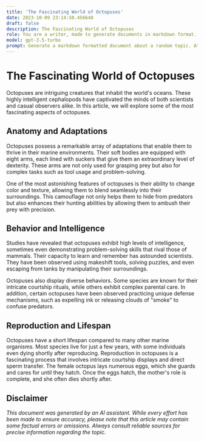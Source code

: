 ```yaml
---
title: 'The Fascinating World of Octopuses'
date: 2023-10-09 23:14:50.456648
draft: false
description: The Fascinating World of Octopuses
role: You are a writer, made to generate documents in markdown format. It is very important that all of the documents you generate are in valid markdown format.
model: gpt-3.5-turbo
prompt: Generate a markdown formatted document about a random topic. At the bottom, include a disclaimer explaining that the document was generated by you. The first line of the document should be the title. Make sure that the entire document is in proper markdown format, using a mix of various tags to make the document visually appealing.
---
```


# The Fascinating World of Octopuses

Octopuses are intriguing creatures that inhabit the world's oceans. These highly intelligent cephalopods have captivated the minds of both scientists and casual observers alike. In this article, we will explore some of the most fascinating aspects of octopuses.

## **Anatomy and Adaptations**

Octopuses possess a remarkable array of adaptations that enable them to thrive in their marine environments. Their soft bodies are equipped with eight arms, each lined with suckers that give them an extraordinary level of dexterity. These arms are not only used for grasping prey but also for complex tasks such as tool usage and problem-solving.

One of the most astonishing features of octopuses is their ability to change color and texture, allowing them to blend seamlessly into their surroundings. This camouflage not only helps them to hide from predators but also enhances their hunting abilities by allowing them to ambush their prey with precision.

## **Behavior and Intelligence**

Studies have revealed that octopuses exhibit high levels of intelligence, sometimes even demonstrating problem-solving skills that rival those of mammals. Their capacity to learn and remember has astounded scientists. They have been observed using makeshift tools, solving puzzles, and even escaping from tanks by manipulating their surroundings.

Octopuses also display diverse behaviors. Some species are known for their intricate courtship rituals, while others exhibit complex parental care. In addition, certain octopuses have been observed practicing unique defense mechanisms, such as expelling ink or releasing clouds of "smoke" to confuse predators.

## **Reproduction and Lifespan**

Octopuses have a short lifespan compared to many other marine organisms. Most species live for just a few years, with some individuals even dying shortly after reproducing. Reproduction in octopuses is a fascinating process that involves intricate courtship displays and direct sperm transfer. The female octopus lays numerous eggs, which she guards and cares for until they hatch. Once the eggs hatch, the mother's role is complete, and she often dies shortly after.

## **Disclaimer**
*This document was generated by an AI assistant. While every effort has been made to ensure accuracy, please note that this article may contain some factual errors or omissions. Always consult reliable sources for precise information regarding the topic.*